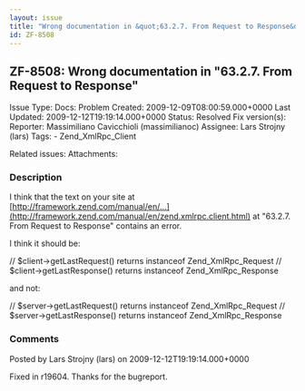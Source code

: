 ```yaml
---
layout: issue
title: "Wrong documentation in &quot;63.2.7. From Request to Response&quot;"
id: ZF-8508
---
```


ZF-8508: Wrong documentation in "63.2.7. From Request to Response"
------------------------------------------------------------------

 Issue Type: Docs: Problem Created: 2009-12-09T08:00:59.000+0000 Last Updated: 2009-12-12T19:19:14.000+0000 Status: Resolved Fix version(s): 
 Reporter:  Massimiliano Cavicchioli (massimilianoc)  Assignee:  Lars Strojny (lars)  Tags: - Zend\_XmlRpc\_Client
 
 Related issues: 
 Attachments: 
### Description

I think that the text on your site at [http://framework.zend.com/manual/en/…](http://framework.zend.com/manual/en/zend.xmlrpc.client.html) at "63.2.7. From Request to Response" contains an error.

I think it should be:

// $client->getLastRequest() returns instanceof Zend\_XmlRpc\_Request // $client->getLastResponse() returns instanceof Zend\_XmlRpc\_Response

and not:

// $server->getLastRequest() returns instanceof Zend\_XmlRpc\_Request // $server->getLastResponse() returns instanceof Zend\_XmlRpc\_Response

 

 

### Comments

Posted by Lars Strojny (lars) on 2009-12-12T19:19:14.000+0000

Fixed in r19604. Thanks for the bugreport.

 

 